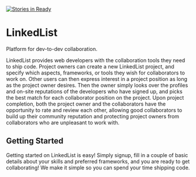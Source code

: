 [![Stories in Ready](https://badge.waffle.io/CunningCoders/LinkedList.png?label=ready&title=Ready)](https://waffle.io/CunningCoders/LinkedList)
# LinkedList
Platform for dev-to-dev collaboration.

LinkedList provides web developers with the collaboration tools they need to ship code. Project owners can create a new LinkedList project, and specify which aspects, frameworks, or tools they wish for collaborators to work on. Other users can then express interest in a project position as long as the project owner desires. Then the owner simply looks over the profiles and on-site reputations of the developers who have signed up, and picks the best match for each collaborator position on the project. Upon project completion, both the project owner and the collaborators have the opportunity to rate and review each other, allowing good collaborators to build up their community reputation and protecting project owners from collaborators who are unpleasant to work with. 

## Getting Started
Getting started on LinkedList is easy! Simply signup, fill in a couple of basic details about your skills and preferred frameworks, and you are ready to get collaborating! We make it simple so you can spend your time shipping code. 
